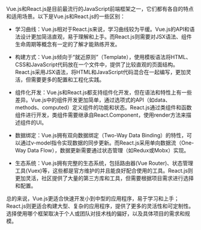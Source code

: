 Vue.js和React.js是目前最流行的JavaScript前端框架之一，它们都有各自的特点和适用场景。以下是Vue.js和React.js的一些区别：

+ 学习曲线：Vue.js相对于React.js来说，学习曲线较为平缓。Vue.js的API和语法设计更加简洁直观，易于理解和上手。而React.js则需要对JSX语法、组件生命周期等概念有一定的了解才能熟练开发。

+ 构建方式：Vue.js倾向于“就近原则”（Template），使用模板语法将HTML、CSS和JavaScript代码放在一个文件中，提供了比较直观的页面结构。React.js采用JSX语法，将HTML和JavaScript代码混合在一起编写，更加灵活，但需要更多的配置和工程化实践。

+ 组件化开发：Vue.js和React.js都支持组件化开发，但在语法和特性上有一些差异。Vue.js中的组件开发更加简单，通过选项式的API（如data、methods、computed）定义组件的功能和状态。React.js通过类组件和函数组件进行开发，类组件需要继承自React.Component，使用render方法来描述组件的UI。

+ 数据绑定：Vue.js拥有双向数据绑定（Two-Way Data Binding）的特性，可以通过v-model指令实现数据的同步更新。而React.js采用单向数据流（One-Way Data Flow），数据更新需要通过状态管理（如Redux或Mobx）实现。

+ 生态系统：Vue.js拥有完整的生态系统，包括路由器(Vue Router)、状态管理工具(Vuex)等，这些都是官方维护的并且能良好配合使用的工具。React.js则更加灵活，社区提供了大量的第三方库和工具，但需要根据项目需求进行选择和配置。

总的来说，Vue.js更适合快速开发小到中型的应用程序，易于学习和上手；React.js则更适合构建大型、复杂的应用程序，提供了更多的灵活性和可定制性。选择使用哪个框架取决于个人或团队对技术栈的偏好，以及具体项目的需求和规模。